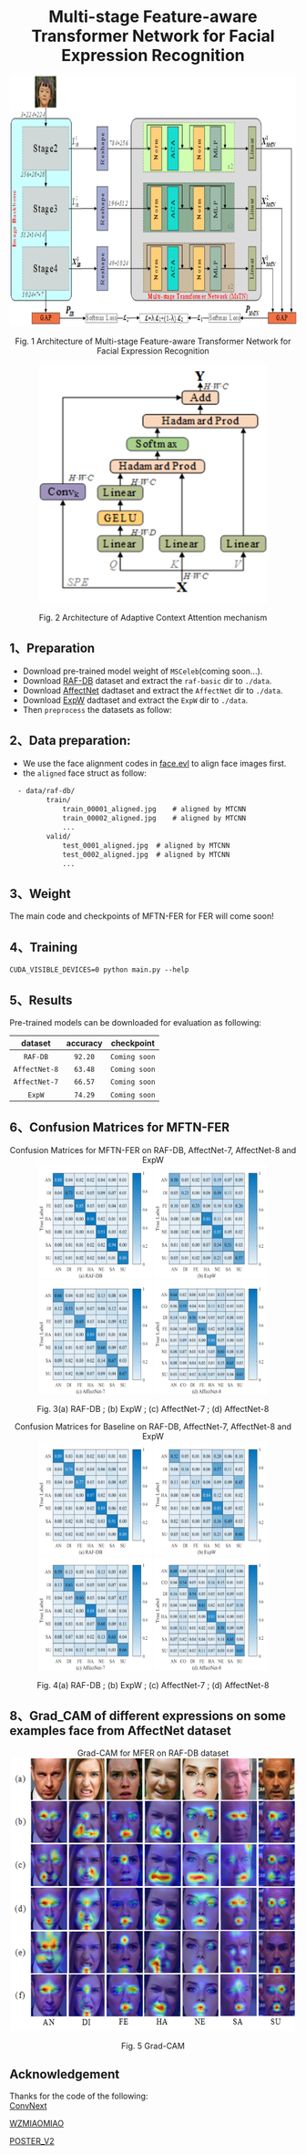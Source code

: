 # <div align=center> Multi-stage Feature-aware Transformer Network for Facial Expression Recognition </div>

<div align=center>
<img src="./asset/Main/architecture.png" width="800" height="440" />


Fig. 1 Architecture of Multi-stage Feature-aware Transformer Network for Facial Expression Recognition
</div>



<div align=center>
<img src="./asset/Main/attention.png" width="400" height="420" />


Fig. 2 Architecture of Adaptive Context Attention mechanism
</div>


## 1、Preparation
- Download pre-trained model weight of `MSCeleb`(coming soon...).
- Download [RAF-DB](http://www.whdeng.cn/raf/model1.html) dataset and extract the `raf-basic` dir to `./data`.
- Download [AffectNet](http://mohammadmahoor.com/affectnet/) dadtaset and extract the `AffectNet` dir to `./data`.
- Download [ExpW](http://mmlab.ie.cuhk.edu.hk/projects/socialrelation/index.html) dadtaset and extract the `ExpW` dir to `./data`.
- Then `preprocess` the datasets as follow:
## 2、Data preparation:
- We use the face alignment codes in [face.evl](https://github.com/ZhaoJ9014/face.evoLVe/#Face-Alignment) to align face images first.
- the `aligned` face struct as follow:
```
  - data/raf-db/
		 train/
		     train_00001_aligned.jpg	# aligned by MTCNN
		     train_00002_aligned.jpg	# aligned by MTCNN
		     ...
		 valid/
		     test_0001_aligned.jpg	# aligned by MTCNN
		     test_0002_aligned.jpg	# aligned by MTCNN
		     ...
 ```


## 3、Weight

The main code and checkpoints of MFTN-FER for FER will come soon!


## 4、Training

```
CUDA_VISIBLE_DEVICES=0 python main.py --help
```

## 5、Results
Pre-trained models can be downloaded for evaluation as following:

|     dataset 	| accuracy 	| checkpoint  |
|:-----------:	|:--------:	|:----:	      |
|    `RAF-DB`   | `92.20`    	|`Coming soon`|
| `AffectNet-8` | `63.48`    	|`Coming soon`|
| `AffectNet-7` | `66.57`       |`Coming soon`|
|    `ExpW`   	| `74.29`    	|`Coming soon`|


## 6、Confusion Matrices for MFTN-FER
<div align=center>
Confusion Matrices for MFTN-FER on RAF-DB, AffectNet-7, AffectNet-8 and ExpW
</div>
<div align=center>
<img src="./asset/Main/cm_rafdb.png" width="200" height="200" />
<img src="./asset/Main/cm_expw.png" width="200" height="200" />
<img src="./asset/Main/cm_aff7.png" width="200" height="200" />
<img src="./asset/Main/cm_aff8.png" width="200" height="200" />


Fig. 3(a) RAF-DB 	\;	(b) ExpW 	\;	(c) AffectNet-7 	\;	(d) AffectNet-8
</div>


<div align=center>
Confusion Matrices for Baseline on RAF-DB, AffectNet-7, AffectNet-8 and ExpW
</div>
<div align=center>
<img src="./asset/Baseline/cm_rafdb.png" width="200" height="200" />
<img src="./asset/Baseline/cm_expw.png" width="200" height="200" />
<img src="./asset/Baseline/cm_aff7.png" width="200" height="200" />
<img src="./asset/Baseline/cm_aff8.png" width="200" height="200" />


Fig. 4(a) RAF-DB 	\;	(b) ExpW 	\;	(c) AffectNet-7 	\;	(d) AffectNet-8
</div>


## 8、Grad_CAM of different expressions on some examples face from AffectNet dataset
<div align=center>
Grad-CAM for MFER on RAF-DB dataset
</div>
<div align=center>
<img src="./asset/Main/feature_map.png" width="500" height="480" />


Fig. 5 Grad-CAM
</div>


## Acknowledgement
Thanks for the code of the following:\
[ConvNext](https://github.com/facebookresearch/ConvNeXt.)


[WZMIAOMIAO](https://github.com/WZMIAOMIAO/deep-learning-for-image-processing)


[POSTER_V2](https://github.com/Talented-Q/POSTER_V2)

